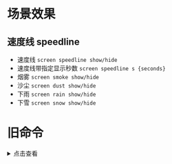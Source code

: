# 场景效果

## 速度线 speedline

- 速度线 `screen speedline show/hide`
- 速度线带指定显示秒数 `screen speedline s {seconds}`
- 烟雾 `screen smoke show/hide`
- 沙尘 `screen dust show/hide`
- 下雨 `screen rain show/hide`
- 下雪 `screen snow show/hide`

# 旧命令

<details>
<summary>点击查看</summary>
<pre>

## 速度线

- 速度线出现 `speedline show`
- 速度线消失 `speedline hide`
- 可以指定显示秒数 `speedline s {seconds}`

## 烟雾

- 显示 `smoke show`
- 隐藏 `smoke hide`

## 沙尘

- 显示 `dust show`
- 隐藏 `dust hide`

## 下雨

- 显示 `rain show`
- 隐藏 `rain hide`

## 下雪

- 显示 `snow show`
- 隐藏 `snow hide`</pre>
</details>
